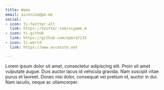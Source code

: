 ```yaml
---
title: Wamo
email: ainznino@pm.me
social:
- icon: ti-twitter-alt
  link: https://twitter.com/scgame_m
- icon: ti-github
  link: https://github.com/opera7133
- icon: ti-world
  link: https://www.accessto.net

---
```

Lorem ipsum dolor sit amet, consectetur adipiscing elit. Proin sit amet vulputate augue. Duis auctor lacus id vehicula gravida. Nam suscipit vitae purus et laoreet.
Donec nisi dolor, consequat vel pretium id, auctor in dui. Nam iaculis, neque ac ullamcorper.